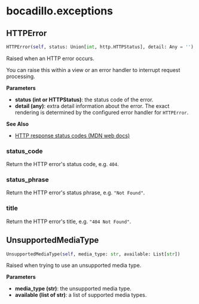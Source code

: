 # bocadillo.exceptions

## HTTPError
```python
HTTPError(self, status: Union[int, http.HTTPStatus], detail: Any = '')
```
Raised when an HTTP error occurs.

You can raise this within a view or an error handler to interrupt
request processing.

__Parameters__

- __status (int or HTTPStatus)__:
    the status code of the error.
- __detail (any)__:
    extra detail information about the error. The exact rendering is
    determined by the configured error handler for `HTTPError`.

__See Also__

- [HTTP response status codes (MDN web docs)](https://developer.mozilla.org/en-US/docs/Web/HTTP/Status)

### status_code
Return the HTTP error's status code, e.g. `404`.
### status_phrase
Return the HTTP error's status phrase, e.g. `"Not Found"`.
### title
Return the HTTP error's title, e.g. `"404 Not Found"`.
## UnsupportedMediaType
```python
UnsupportedMediaType(self, media_type: str, available: List[str])
```
Raised when trying to use an unsupported media type.

__Parameters__

- __media_type (str)__:
    the unsupported media type.
- __available (list of str)__:
    a list of supported media types.

